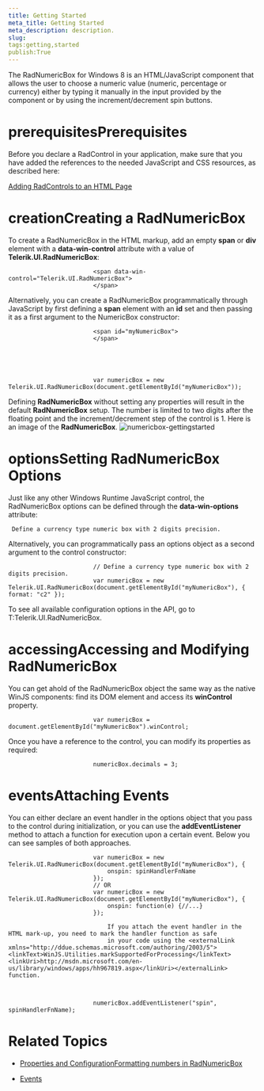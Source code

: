 ```yaml
---
title: Getting Started
meta_title: Getting Started
meta_description: description.
slug: 
tags:getting,started
publish:True
---
```



The RadNumericBox for Windows 8 is an HTML/JavaScript component that allows the user to choose a numeric value
				(numeric, percentage or currency) either by typing it manually in the input provided by the component
				or by using the increment/decrement spin buttons.
			

# prerequisitesPrerequisites

Before you declare a RadControl in your application, make sure that you have added the references to the needed JavaScript and CSS
							resources, as described here:
						

[Adding RadControls to an HTML Page](c2af6caa-6b40-4378-b20b-2e35a0425962)

# creationCreating a RadNumericBox

To create a RadNumericBox in the HTML markup, add an empty __span__
							or __div__ element with a __data-win-control__ attribute
							with a value of __Telerik.UI.RadNumericBox__:
						

	
							<span data-win-control="Telerik.UI.RadNumericBox">
							</span>
						



Alternatively, you can create a RadNumericBox programmatically through JavaScript by first
							defining a __span__ element with an __id__ set and then passing it
							as a first argument to the NumericBox constructor:
						

	
							<span id="myNumericBox">
							</span>
						



	
							var numericBox = new Telerik.UI.RadNumericBox(document.getElementById("myNumericBox"));
						



Defining __RadNumericBox__ without setting any properties will result in the default __RadNumericBox__ 
              setup. The number is limited to two digits after the floating point and the increment/decrement step of the control is 1. Here is an image of the 
              __RadNumericBox__.
            ![numericbox-gettingstarted](../Media/Controls\NumericBox\numericbox-gettingstarted.png)

# optionsSetting RadNumericBox Options

Just like any other Windows Runtime JavaScript control, the RadNumericBox options can be defined
							through the __data-win-options__ attribute:
						

	 Define a currency type numeric box with 2 digits precision. 



Alternatively, you can programmatically pass an options object as a second argument to the control constructor:
						

	
							// Define a currency type numeric box with 2 digits precision.
							var numericBox = new Telerik.UI.RadNumericBox(document.getElementById("myNumericBox"), { format: "c2" });
						



To see all available configuration options in the API, go to T:Telerik.UI.RadNumericBox.
						

# accessingAccessing and Modifying RadNumericBox

You can get ahold of the RadNumericBox object the same way as the native WinJS components: find its DOM element and access its
							__winControl__ property.
						

	
							var numericBox = document.getElementById("myNumericBox").winControl;
						



Once you have a reference to the control, you can modify its properties as required:

	
							numericBox.decimals = 3;
						



# eventsAttaching Events

You can either declare an event handler in the options object that you pass to the control during initialization, or you can use the
							__addEventListener__ method to attach a function for execution upon a certain event. Below you can see samples of both
							approaches.
						

	
							var numericBox = new Telerik.UI.RadNumericBox(document.getElementById("myNumericBox"), {
								onspin: spinHandlerFnName 
							});
							// OR
							var numericBox = new Telerik.UI.RadNumericBox(document.getElementById("myNumericBox"), {
								onspin: function(e) {//...}
							});
						

>
								If you attach the event handler in the HTML mark-up, you need to mark the handler function as safe
								in your code using the <externalLink xmlns="http://ddue.schemas.microsoft.com/authoring/2003/5"><linkText>WinJS.Utilities.markSupportedForProcessing</linkText><linkUri>http://msdn.microsoft.com/en-us/library/windows/apps/hh967819.aspx</linkUri></externalLink> function.
							

	
							numericBox.addEventListener("spin", spinHandlerFnName);
						



# Related Topics

 * [Properties and Configuration]({{slug:properties-and-configuration}})[Formatting numbers in RadNumericBox](5be00934-bb4a-4d64-b7e1-1dc3434ed4b7)

 * [Events]({{slug:events}})
